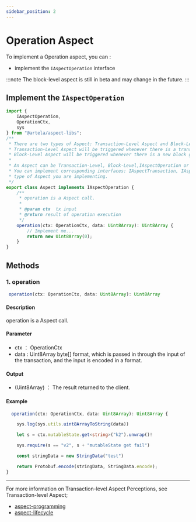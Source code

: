 ```yaml
---
sidebar_position: 2
---
```


# Operation Aspect

To implement a Operation aspect, you can :

* implement the `IAspectOperation` interface

:::note
The block-level aspect is still in beta and may change in the future.
:::

## Implement the `IAspectOperation`

```typescript
import {
    IAspectOperation,
    OperationCtx,
    sys
} from "@artela/aspect-libs";
/**
 * There are two types of Aspect: Transaction-Level Aspect and Block-Level Aspect.
 * Transaction-Level Aspect will be triggered whenever there is a transaction calling the bound smart contract.
 * Block-Level Aspect will be triggered whenever there is a new block generated.
 *
 * An Aspect can be Transaction-Level, Block-Level,IAspectOperation or both.
 * You can implement corresponding interfaces: IAspectTransaction, IAspectBlock,IAspectOperation or both to tell Artela which
 * type of Aspect you are implementing.
 */
export class Aspect implements IAspectOperation {
    /**
     * operation is a Aspect call.
     *
     * @param ctx  tx input
     * @return result of operation execution
     */
    operation(ctx: OperationCtx, data: Uint8Array): Uint8Array {
        // Implement me...
        return new Uint8Array(0);
    }
}
```


## Methods

### 1. operation

```typescript
 operation(ctx: OperationCtx, data: Uint8Array): Uint8Array

```
#### Description
operation is a Aspect call.

#### Parameter
* ctx ： OperationCtx 
* data : Uint8Array  byte[] format, which is passed in through the input of the transaction, and the input is encoded in a format.

#### Output

* (Uint8Array) ： The result returned to the client.

#### Example
```typescript
  operation(ctx: OperationCtx, data: Uint8Array): Uint8Array {

    sys.log(sys.utils.uint8ArrayToString(data))

    let s = ctx.mutableState.get<string>("k2").unwrap()!

    sys.require(s == "v2", s + "mutableState get fail")

    const stringData = new StringData("test")

    return Protobuf.encode(stringData, StringData.encode);
}

```

---
For more information on Transaction-level Aspect Perceptions, see Transaction-level Aspect;

* [aspect-programming](/develop/core-concepts/aspect-programming)
* [aspect-lifecycle](/develop/core-concepts/lifecycle)

